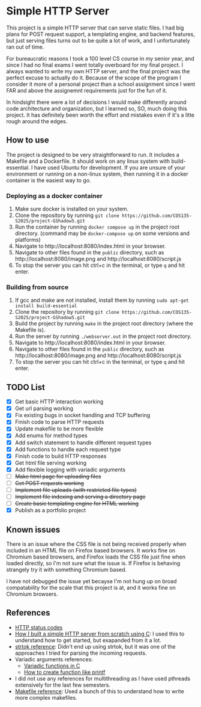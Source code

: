 # Simple HTTP Server

This project is a simple HTTP server that can serve static files. I had big plans for POST request support, a templating engine, and backend features, but just serving files turns out to be quite a lot of work, and I unfortunately ran out of time.

For bureaucratic reasons I took a 100 level CS course in my senior year, and since I had no final exams I went totally overboard for my final project. I always wanted to write my own HTTP server, and the final project was the perfect excuse to actually do it. Because of the scope of the program I consider it more of a personal project than a school assignment since I went FAR and above the assignemnt requirements just for the fun of it.

In hindsight there were a lot of decisions I would make differently around code architecture and organization, but I learned so, SO, much doing this project. It has definitely been worth the effort and mistakes even if it's a litte rough around the edges.

## How to use

The project is designed to be very straightforward to run. It includes a Makefile and a Dockerfile. It should work on any linux system with build-essential. I have used Ubuntu for development. If you are unsure of your environment or running on a non-linux system, then running it in a docker container is the easiest way to go.

### Deploying as a docker container

1. Make sure docker is installed on your system.
2. Clone the repository by running `git clone https://github.com/COS135-S2025/project-GShadow5.git`
3. Run the container by running `docker compose up` in the project root directory. (command may be `docker-compose up` on some versions and platforms)
4. Navigate to http://localhost:8080/index.html in your browser.
5. Navigate to other files found in the `public` directory, such as http://localhost:8080/image.png and http://localhost:8080/script.js
6. To stop the server you can hit ctrl+c in the terminal, or type `q` and hit enter.

### Building from source

1. If gcc and make are not installed, install them by running `sudo apt-get install build-essential`
2. Clone the repository by running `git clone https://github.com/COS135-S2025/project-GShadow5.git`
2. Build the project by running `make` in the project root directory (where the Makefile is).
3. Run the server by running `./webserver.out` in the project root directory.
4. Navigate to http://localhost:8080/index.html in your browser.
5. Navigate to other files found in the `public` directory, such as http://localhost:8080/image.png and http://localhost:8080/script.js
6. To stop the server you can hit ctrl+c in the terminal, or type `q` and hit enter.



## TODO List
- [x] Get basic HTTP interaction working
- [x] Get url parsing working
- [x] Fix existing bugs in socket handling and TCP buffering
- [x] Finish code to parse HTTP requests
- [x] Update makefile to be more flexible
- [x] Add enums for method types
- [x] Add switch statement to handle different request types
- [x] Add functions to handle each request type
- [x] Finish code to build HTTP responses
- [x] Get html file serving working
- [x] Add flexible logging with variadic arguments
- [ ] ~~Make html page for uploading files~~
- [ ] ~~Get POST requests working~~
- [ ] ~~Implement file uploads (with restricted file types)~~
- [ ] ~~Implement file indexing and serving a directory page~~
- [ ] ~~Create basic templating engine for HTML working~~
- [x] Publish as a portfolio project

## Known issues
There is an issue where the CSS file is not being received properly when included in an HTML file on Firefox based browsers. It works fine on Chromium based browsers, and Firefox loads the CSS file just fine when loaded directly, so I'm not sure what the issue is. If Firefox is behaving strangely try it with something Chromium based.

I have not debugged the issue yet becayse I'm not hung up on broad compatability for the scale that this project is at, and it works fine on Chromium browsers.


## References
- [HTTP status codes](https://developer.mozilla.org/en-US/docs/Web/HTTP/Reference/Status)
- [How I built a simple HTTP server from scratch using C](https://dev.to/jeffreythecoder/how-i-built-a-simple-http-server-from-scratch-using-c-739): I used this to understand how to get started, but exapanded from it a lot.
- [strtok reference](https://www.geeksforgeeks.org/strtok-strtok_r-functions-c-examples/): Didn't end up using strtok, but it was one of the approaches I tried for parsing the incoming requests.
- Variadic arguments references:
    - [Variadic functions in C](https://www.geeksforgeeks.org/variadic-functions-in-c/)
    - [How to create function like printf](https://stackoverflow.com/questions/7031116/how-to-create-function-like-printf-variable-argument)
- I did not use any references for multithreading as I have used pthreads extensively for the last few semesters.
- [Makefile reference](https://www.gnu.org/software/make/manual/html_node/index.html): Used a bunch of this to understand how to write more complex makefiles.
